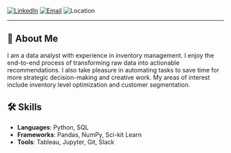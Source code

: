 [![LinkedIn](https://img.shields.io/badge/LinkedIn-Connect-blue?logo=linkedin)](https://linkedin.com/in/aykutavci)
[![Email](https://img.shields.io/badge/Email-Contact-red?logo=gmail)](mailto:aykut@example.com)
![Location](https://img.shields.io/badge/Location-Berlin%2C%20Germany-lightgrey?logo=googlemaps)

---

## 📝 About Me

I am a data analyst with experience in inventory management. I enjoy the end-to-end process of transforming raw data into actionable recommendations. I also take pleasure in automating tasks to save time for more strategic decision-making and creative work. My areas of interest include inventory level optimization and customer segmentation.




## 🛠️ Skills
- **Languages**: Python, SQL
- **Frameworks**: Pandas, NumPy, Sci-kit Learn
- **Tools**: Tableau, Jupyter, Git, Slack




